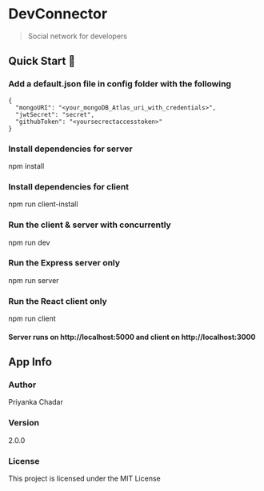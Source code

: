 # DevConnector

> Social network for developers


## Quick Start 🚀

### Add a default.json file in config folder with the following

```
{
  "mongoURI": "<your_mongoDB_Atlas_uri_with_credentials>",
  "jwtSecret": "secret",
  "githubToken": "<yoursecrectaccesstoken>"
}
```

### Install dependencies for server

npm install

### Install dependencies for client

npm run client-install

### Run the client & server with concurrently

npm run dev

### Run the Express server only

npm run server

### Run the React client only

npm run client

#### Server runs on http://localhost:5000 and client on http://localhost:3000


## App Info

### Author

Priyanka Chadar

### Version

2.0.0

### License

This project is licensed under the MIT License
